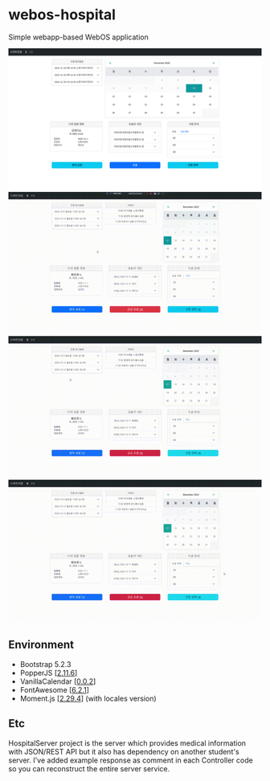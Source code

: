 # webos-hospital

Simple webapp-based WebOS application

![App screenshot](app.png)
![App demo 1](gif/app-demo-1.gif)
![App demo 2](gif/app-demo-2-call-aid.gif)
![App demo 4](gif/app-demo-4-call-contact.gif)

## Environment

- Bootstrap 5.2.3
- PopperJS [[2.11.6](https://popper.js.org/)]
- VanillaCalendar [[0.0.2](https://github.com/chrissy-dev/vanilla-calendar)]
- FontAwesome [[6.2.1](https://fontawesome.com/download)]
- Moment.js [[2.29.4](https://momentjs.com/)] (with locales version)


## Etc
HospitalServer project is the server which provides medical information with JSON/REST API but it also has dependency on another student's server.
I've added example response as comment in each Controller code so you can reconstruct the entire server service.

